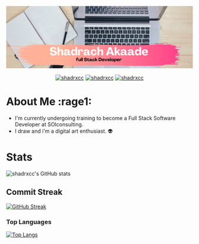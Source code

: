 <img width="1100" height="auto" src="SHADRACHAKAADE.png">

<p align="center">
  <a href="https://twitter.com/shadrxcc" target="_blank"><img src="https://img.shields.io/badge/Twitter-1DA1F2.svg?&style=for-the-badge&logo=twitter&logoColor=white" alt="shadrxcc"></a>
   <a href="https://www.linkedin.com/in/shadrach-akaade-24a375189/" target="_blank"><img src="https://img.shields.io/badge/LinkedIn-%230077B5.svg?&style=for-the-badge&logo=linkedin&logoColor=white" alt="shadrxcc"></a>
  <a href="https://www.instagram.com/shadrxcc/" target="_blank"><img src="https://img.shields.io/badge/Instagram-E4405F?style=for-the-badge&logo=instagram&logoColor=white" alt="shadrxcc"/></a>
</p>

# About Me :rage1:
* I'm currently undergoing training to become a Full Stack Software Developer at SOIconsulting.
* I draw and i'm a digital art enthusiast. :alien:

# Stats
![shadrxcc's GitHub stats](https://github-readme-stats.vercel.app/api?username=shadrxcc&show_icons=true&theme=radical)

## Commit Streak
[![GitHub Streak](https://github-readme-streak-stats.herokuapp.com/?user=shadrxcc&theme=dark)](https://git.io/streak-stats)


### Top Languages
[![Top Langs](https://github-readme-stats.vercel.app/api/top-langs/?username=shadrxcc&langs_count=8&show_icons=true&theme=radical)](https://github.com/shadrxcc/github-readme-stats)
